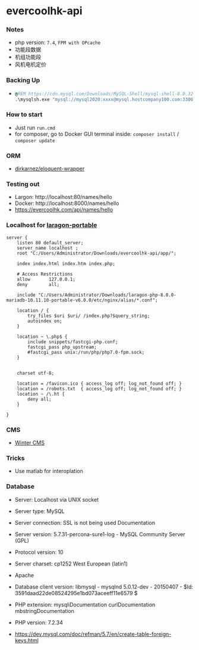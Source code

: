 evercoolhk-api
==============
### Notes
- php version: `7.4`, `FPM with OPcache`
- 功能段数据
- 机组功能段
- 风机电机定价

### Backing Up
- ```cmd
  @REM https://cdn.mysql.com/Downloads/MySQL-Shell/mysql-shell-8.0.32-windows-x86-64bit.zip
  .\mysqlsh.exe "mysql://mysql2020:xxxx@mysql.hostcompany100.com:3306" -- util dumpSchemas evercoolhk_2020 --output-url=file:///%USERPROFILE%/Downloads/exports
  ```

### How to start
- Just run `run.cmd`
- for composer, go to Docker GUI terminal inside: `composer install` / `composer update`
 
### ORM
- [dirkarnez/eloquent-wrapper](https://github.com/dirkarnez/eloquent-wrapper)
  
### Testing out
- Largon: http://localhost:80/names/hello
- Docker: http://localhost:8000/names/hello
- https://evercoolhk.com/api/names/hello
 

### Localhost for [laragon-portable](https://github.com/dirkarnez/laragon-portable)
```nginx
server {
    listen 80 default_server;
    server_name localhost ;
    root "C:/Users/Administrator/Downloads/evercoolhk-api/app/";
    
    index index.html index.htm index.php;
 
    # Access Restrictions
    allow       127.0.0.1;
    deny        all;
 
    include "C:/Users/Administrator/Downloads/laragon-php-8.0.0-mariadb-10.11.10-portable-v6.0.0/etc/nginx/alias/*.conf";

    location / {
        try_files $uri $uri/ /index.php?$query_string;
		autoindex on;
    }
    
    location ~ \.php$ {
        include snippets/fastcgi-php.conf;
        fastcgi_pass php_upstream;		
        #fastcgi_pass unix:/run/php/php7.0-fpm.sock;
    }

	
    charset utf-8;
	
    location = /favicon.ico { access_log off; log_not_found off; }
    location = /robots.txt  { access_log off; log_not_found off; }
    location ~ /\.ht {
        deny all;
    }
	
}
```

### CMS
- [Winter CMS](https://github.com/wintercms)

### Tricks
- Use matlab for interoplation

### Database
- Server: Localhost via UNIX socket
- Server type: MySQL
- Server connection: SSL is not being used Documentation
- Server version: 5.7.31-percona-sure1-log - MySQL Community Server (GPL)
- Protocol version: 10
- Server charset: cp1252 West European (latin1)

- Apache
- Database client version: libmysql - mysqlnd 5.0.12-dev - 20150407 - $Id: 3591daad22de08524295e1bd073aceeff11e6579 $
- PHP extension: mysqliDocumentation curlDocumentation mbstringDocumentation
- PHP version: 7.2.34

- https://dev.mysql.com/doc/refman/5.7/en/create-table-foreign-keys.html
